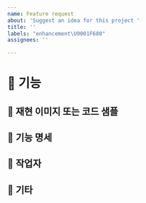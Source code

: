```yaml
---
name: Feature request
about: 'Suggest an idea for this project '
title: ''
labels: "enhancement\U0001F680"
assignees: ''

---
```


# 🚀 기능
<!--- 추가 및 보완되는 기능의 요약을 여기에 서술해주세요 -->

## 📸 재현 이미지 또는 코드 샘플

<!-- 이 기능과 관련된 이미지나 다이어그램을 첨부해주세요 -->

## 📄 기능 명세
<!-- 추가 보완되는 기능들을 세부적으로 열거해주세요. 테스트할 때 참고됩니다.-->

## 👷 작업자
<!-- 담당자를 멘션해주세요 -->

## 💬 기타
<!-- 기타사항들을 여기에 서술해주세요 -->
